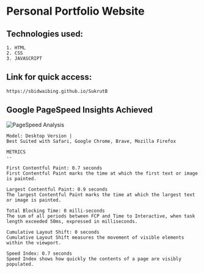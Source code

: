 # Personal Portfolio Website

## Technologies used:
  ```
  1. HTML
  2. CSS
  3. JAVASCRIPT
```

## Link for quick access: 
  ```
  https://sbidwaibing.github.io/SukrutB
  ```
## Google PageSpeed Insights Achieved

![PageSpeed Analysis](images/analysis.png)

  ```
  Model: Desktop Version |
  Best Suited with Safari, Google Chrome, Brave, Mozilla Firefox

  METRICS
--

  First Contentful Paint: 0.7 seconds
  First Contentful Paint marks the time at which the first text or image is painted.
  
  Largest Contentful Paint: 0.9 seconds
  The largest Contentful Paint marks the time at which the largest text or image is painted. 
  
  Total Blocking Time: 0 milli-seconds
  The sum of all periods between FCP and Time to Interactive, when task length exceeded 50ms, expressed in milliseconds.
  
  Cumulative Layout Shift: 0 seconds
  Cumulative Layout Shift measures the movement of visible elements within the viewport.
  
  Speed Index: 0.7 seconds
  Speed Index shows how quickly the contents of a page are visibly populated.
  ```
